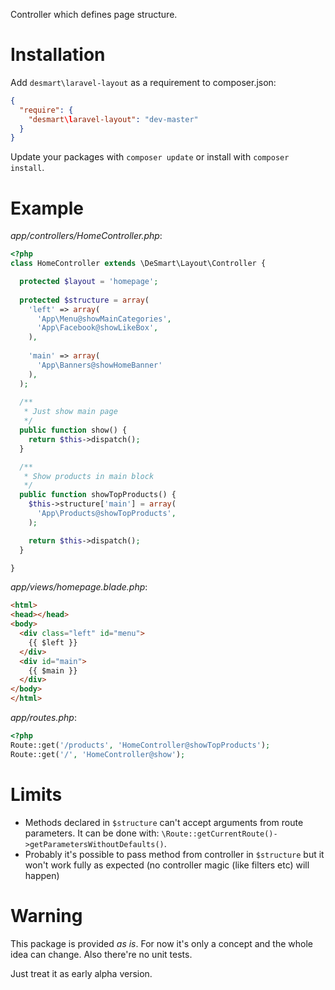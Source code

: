 Controller which defines page structure.

# Installation
Add `desmart\laravel-layout` as a requirement to composer.json:

```json
{
  "require": {
    "desmart\laravel-layout": "dev-master"
  }
}
```

Update your packages with `composer update` or install with `composer install`.

# Example

*app/controllers/HomeController.php*:

```php
<?php
class HomeController extends \DeSmart\Layout\Controller {

  protected $layout = 'homepage';
  
  protected $structure = array(
    'left' => array(
      'App\Menu@showMainCategories',
      'App\Facebook@showLikeBox',
    ),
    
    'main' => array(
      'App\Banners@showHomeBanner'
    ),
  );
  
  /**
   * Just show main page
   */
  public function show() {
    return $this->dispatch();
  }

  /**
   * Show products in main block
   */
  public function showTopProducts() {
    $this->structure['main'] = array(
      'App\Products@showTopProducts',
    );

    return $this->dispatch();
  }

}
```

*app/views/homepage.blade.php*:

```html
<html>
<head></head>
<body>
  <div class="left" id="menu">
    {{ $left }}
  </div>
  <div id="main">
    {{ $main }}
  </div>
</body>
</html>
```

*app/routes.php*:

```php
<?php
Route::get('/products', 'HomeController@showTopProducts');
Route::get('/', 'HomeController@show');
```

# Limits

* Methods declared in `$structure` can't accept arguments from route parameters. 
  It can be done with: `\Route::getCurrentRoute()->getParametersWithoutDefaults()`.
* Probably it's possible to pass method from controller in `$structure` but it won't work fully as expected (no controller magic (like filters etc) will happen)

# Warning

This package is provided *as is*. For now it's only a concept and the whole idea can change. 
Also there're no unit tests.

Just treat it as early alpha version.
